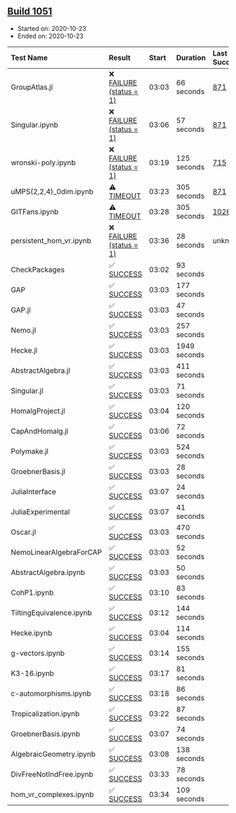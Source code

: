 ## [Build 1051](https://oscarci.mathematik.uni-kl.de/job/oscar-stable/1051/)

* Started on: 2020-10-23
* Ended on: 2020-10-23

| Test Name    | Result | Start | Duration | Last Success | First Failure |
|:-------------|:-------|:------|:---------|:-------------|:--------------|
| GroupAtlas.jl | ❌ [FAILURE (status = 1)](https://oscarci.mathematik.uni-kl.de/job/oscar-stable/1051/artifact/logs/build-1051/GroupAtlas.jl.log) | 03:03 | 66 seconds | [871](https://oscarci.mathematik.uni-kl.de/job/oscar-stable/871/) | [872](https://oscarci.mathematik.uni-kl.de/job/oscar-stable/872/) |
| Singular.ipynb | ❌ [FAILURE (status = 1)](https://oscarci.mathematik.uni-kl.de/job/oscar-stable/1051/artifact/logs/build-1051/Singular.ipynb.log) | 03:06 | 57 seconds | [871](https://oscarci.mathematik.uni-kl.de/job/oscar-stable/871/) | [872](https://oscarci.mathematik.uni-kl.de/job/oscar-stable/872/) |
| wronski-poly.ipynb | ❌ [FAILURE (status = 1)](https://oscarci.mathematik.uni-kl.de/job/oscar-stable/1051/artifact/logs/build-1051/wronski-poly.ipynb.log) | 03:19 | 125 seconds | [715](https://oscarci.mathematik.uni-kl.de/job/oscar-stable/715/) | [716](https://oscarci.mathematik.uni-kl.de/job/oscar-stable/716/) |
| uMPS(2,2,4)_0dim.ipynb | ⚠ [TIMEOUT](https://oscarci.mathematik.uni-kl.de/job/oscar-stable/1051/artifact/logs/build-1051/uMPS-2-2-4-_0dim.ipynb.log) | 03:23 | 305 seconds | [871](https://oscarci.mathematik.uni-kl.de/job/oscar-stable/871/) | [872](https://oscarci.mathematik.uni-kl.de/job/oscar-stable/872/) |
| GITFans.ipynb | ⚠ [TIMEOUT](https://oscarci.mathematik.uni-kl.de/job/oscar-stable/1051/artifact/logs/build-1051/GITFans.ipynb.log) | 03:28 | 305 seconds | [1026](https://oscarci.mathematik.uni-kl.de/job/oscar-stable/1026/) | [1027](https://oscarci.mathematik.uni-kl.de/job/oscar-stable/1027/) |
| persistent_hom_vr.ipynb | ❌ [FAILURE (status = 1)](https://oscarci.mathematik.uni-kl.de/job/oscar-stable/1051/artifact/logs/build-1051/persistent_hom_vr.ipynb.log) | 03:36 | 28 seconds | unknown | unknown |
| CheckPackages | ✅ [SUCCESS](https://oscarci.mathematik.uni-kl.de/job/oscar-stable/1051/artifact/logs/build-1051/CheckPackages.log) | 03:02 | 93 seconds |  |  |
| GAP | ✅ [SUCCESS](https://oscarci.mathematik.uni-kl.de/job/oscar-stable/1051/artifact/logs/build-1051/GAP.log) | 03:03 | 177 seconds |  |  |
| GAP.jl | ✅ [SUCCESS](https://oscarci.mathematik.uni-kl.de/job/oscar-stable/1051/artifact/logs/build-1051/GAP.jl.log) | 03:03 | 47 seconds |  |  |
| Nemo.jl | ✅ [SUCCESS](https://oscarci.mathematik.uni-kl.de/job/oscar-stable/1051/artifact/logs/build-1051/Nemo.jl.log) | 03:03 | 257 seconds |  |  |
| Hecke.jl | ✅ [SUCCESS](https://oscarci.mathematik.uni-kl.de/job/oscar-stable/1051/artifact/logs/build-1051/Hecke.jl.log) | 03:03 | 1949 seconds |  |  |
| AbstractAlgebra.jl | ✅ [SUCCESS](https://oscarci.mathematik.uni-kl.de/job/oscar-stable/1051/artifact/logs/build-1051/AbstractAlgebra.jl.log) | 03:03 | 411 seconds |  |  |
| Singular.jl | ✅ [SUCCESS](https://oscarci.mathematik.uni-kl.de/job/oscar-stable/1051/artifact/logs/build-1051/Singular.jl.log) | 03:03 | 71 seconds |  |  |
| HomalgProject.jl | ✅ [SUCCESS](https://oscarci.mathematik.uni-kl.de/job/oscar-stable/1051/artifact/logs/build-1051/HomalgProject.jl.log) | 03:04 | 120 seconds |  |  |
| CapAndHomalg.jl | ✅ [SUCCESS](https://oscarci.mathematik.uni-kl.de/job/oscar-stable/1051/artifact/logs/build-1051/CapAndHomalg.jl.log) | 03:06 | 72 seconds |  |  |
| Polymake.jl | ✅ [SUCCESS](https://oscarci.mathematik.uni-kl.de/job/oscar-stable/1051/artifact/logs/build-1051/Polymake.jl.log) | 03:03 | 524 seconds |  |  |
| GroebnerBasis.jl | ✅ [SUCCESS](https://oscarci.mathematik.uni-kl.de/job/oscar-stable/1051/artifact/logs/build-1051/GroebnerBasis.jl.log) | 03:03 | 28 seconds |  |  |
| JuliaInterface | ✅ [SUCCESS](https://oscarci.mathematik.uni-kl.de/job/oscar-stable/1051/artifact/logs/build-1051/JuliaInterface.log) | 03:07 | 24 seconds |  |  |
| JuliaExperimental | ✅ [SUCCESS](https://oscarci.mathematik.uni-kl.de/job/oscar-stable/1051/artifact/logs/build-1051/JuliaExperimental.log) | 03:07 | 41 seconds |  |  |
| Oscar.jl | ✅ [SUCCESS](https://oscarci.mathematik.uni-kl.de/job/oscar-stable/1051/artifact/logs/build-1051/Oscar.jl.log) | 03:03 | 470 seconds |  |  |
| NemoLinearAlgebraForCAP | ✅ [SUCCESS](https://oscarci.mathematik.uni-kl.de/job/oscar-stable/1051/artifact/logs/build-1051/NemoLinearAlgebraForCAP.log) | 03:03 | 52 seconds |  |  |
| AbstractAlgebra.ipynb | ✅ [SUCCESS](https://oscarci.mathematik.uni-kl.de/job/oscar-stable/1051/artifact/logs/build-1051/AbstractAlgebra.ipynb.log) | 03:03 | 50 seconds |  |  |
| CohP1.ipynb | ✅ [SUCCESS](https://oscarci.mathematik.uni-kl.de/job/oscar-stable/1051/artifact/logs/build-1051/CohP1.ipynb.log) | 03:10 | 83 seconds |  |  |
| TiltingEquivalence.ipynb | ✅ [SUCCESS](https://oscarci.mathematik.uni-kl.de/job/oscar-stable/1051/artifact/logs/build-1051/TiltingEquivalence.ipynb.log) | 03:12 | 144 seconds |  |  |
| Hecke.ipynb | ✅ [SUCCESS](https://oscarci.mathematik.uni-kl.de/job/oscar-stable/1051/artifact/logs/build-1051/Hecke.ipynb.log) | 03:04 | 114 seconds |  |  |
| g-vectors.ipynb | ✅ [SUCCESS](https://oscarci.mathematik.uni-kl.de/job/oscar-stable/1051/artifact/logs/build-1051/g-vectors.ipynb.log) | 03:14 | 155 seconds |  |  |
| K3-16.ipynb | ✅ [SUCCESS](https://oscarci.mathematik.uni-kl.de/job/oscar-stable/1051/artifact/logs/build-1051/K3-16.ipynb.log) | 03:17 | 81 seconds |  |  |
| c-automorphisms.ipynb | ✅ [SUCCESS](https://oscarci.mathematik.uni-kl.de/job/oscar-stable/1051/artifact/logs/build-1051/c-automorphisms.ipynb.log) | 03:18 | 86 seconds |  |  |
| Tropicalization.ipynb | ✅ [SUCCESS](https://oscarci.mathematik.uni-kl.de/job/oscar-stable/1051/artifact/logs/build-1051/Tropicalization.ipynb.log) | 03:22 | 87 seconds |  |  |
| GroebnerBasis.ipynb | ✅ [SUCCESS](https://oscarci.mathematik.uni-kl.de/job/oscar-stable/1051/artifact/logs/build-1051/GroebnerBasis.ipynb.log) | 03:07 | 74 seconds |  |  |
| AlgebraicGeometry.ipynb | ✅ [SUCCESS](https://oscarci.mathematik.uni-kl.de/job/oscar-stable/1051/artifact/logs/build-1051/AlgebraicGeometry.ipynb.log) | 03:08 | 138 seconds |  |  |
| DivFreeNotIndFree.ipynb | ✅ [SUCCESS](https://oscarci.mathematik.uni-kl.de/job/oscar-stable/1051/artifact/logs/build-1051/DivFreeNotIndFree.ipynb.log) | 03:33 | 78 seconds |  |  |
| hom_vr_complexes.ipynb | ✅ [SUCCESS](https://oscarci.mathematik.uni-kl.de/job/oscar-stable/1051/artifact/logs/build-1051/hom_vr_complexes.ipynb.log) | 03:34 | 109 seconds |  |  |
